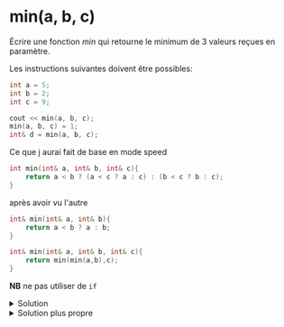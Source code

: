 # min(a, b, c)
Écrire une fonction *min* qui retourne le minimum de 3 valeurs reçues en paramètre.

Les instructions suivantes doivent être possibles:

~~~cpp
int a = 5;
int b = 2;
int c = 9;

cout << min(a, b, c);
min(a, b, c) = 1;
int& d = min(a, b, c);
~~~
Ce que j aurai fait de base en mode speed
~~~cpp
int min(int& a, int& b, int& c){
    return a < b ? (a < c ? a : c) : (b < c ? b : c);
}
~~~
après avoir vu l'autre
~~~cpp
int& min(int& a, int& b){
    return a < b ? a : b;
}

int& min(int& a, int& b, int& c){
    return min(min(a,b),c);
}
~~~
**NB** ne pas utiliser de `if`

<details>
<summary>Solution</summary>

~~~cpp

int& min(int& a, int& b, int& c) {
      return a < c ? (a < b ? a : b) : (b < c ? b : c);
}

~~~

</details>

<details>
<summary>Solution plus propre</summary>

~~~cpp

int& min(int& a, int& b) {
   return a < b ? a : b;
}

int& min(int& a, int& b, int& c) {
   return min(a, min(b,c));
}

~~~

</details>

